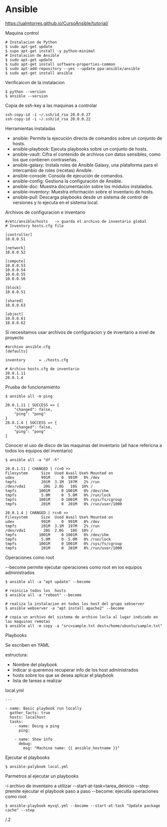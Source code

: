 # Ansible
https://ualmtorres.github.io/CursoAnsible/tutorial/

Maquina control
```
# Instalacion de Python
$ sudo apt-get update
$ supo apt-get install -y python-minimal
# Instalacion de Ansible
$ sudo apt-get update
$ sudo apt-get install software-properties-common
$ sudo apt-add-repository --yes --update ppa:ansible/ansible
$ sudo apt-get install ansible
```
Verificaicon de la instalacion
```
$ python --version
$ ansible --version
```
Copia de ssh-key a las maquinas a controlar

```
ssh-copy-id -i ~/.ssh/id_rsa 20.0.0.27
ssh-copy-id -i ~/.ssh/id_rsa 20.0.0.22
```

Herramientas instaladas

- ansible: Permite la ejecución directa de comandos sobre un conjunto de hosts.
- ansible-playbook: Ejecuta playbooks sobre un conjunto de hosts.
- ansible-vault: Cifra el contenido de archivos con datos sensibles, como los que contienen contraseñas.
- ansible-galaxy: Instala roles de Ansible Galaxy, una plataforma para el intercambio de roles (recetas) Ansible.
- ansible-console: Consola de ejecución de comandos.
- ansible-config: Gestiona la configuración de Ansible.
- ansible-doc: Muestra documentación sobre los módulos instalados.
- ansible-inventory: Muestra información sobre el inventario de hosts.
- ansible-pull: Descarga playbooks desde un sistema de control de versiones y lo ejecuta en el sistema local.

Archivos de configuracion e inventario

```
#/etc/ansible/hosts   -> guarda el archivo de inventario global
# Inventory hosts.cfg file

[controller]
10.0.0.51

[network]
10.0.0.52

[compute]
10.0.0.53
10.0.0.54
10.0.0.55
10.0.0.56

[block]
10.0.0.51

[shared]
10.0.0.63

[object]
10.0.0.61
10.0.0.62
```
Si necesitamos usar archivos de configuracion y de inventario a nivel de proyecto
```
#archivo ansible.cfg
[defaults]

inventory      = ./hosts.cfg
```
```
# Archivo hosts.cfg de inventario
20.0.1.11
20.0.1.4
```
Prueba de funcionamiento
```
$ ansible all -m ping

20.0.1.11 | SUCCESS => {
    "changed": false,
    "ping": "pong"
}
20.0.1.4 | SUCCESS => {
    "changed": false,
    "ping": "pong"
}
```

Conocer el uso de disco de las maquinas del inventario (all hace refericna a todos los equipos del inventario)

```
$ ansible all -a "df -h" 

20.0.1.11 | CHANGED | rc=0 >>
Filesystem      Size  Used Avail Use% Mounted on
udev            991M     0  991M   0% /dev
tmpfs           201M  3.1M  197M   2% /run
/dev/vda1        20G  2.0G   18G  10% /
tmpfs          1001M     0 1001M   0% /dev/shm
tmpfs           5.0M     0  5.0M   0% /run/lock
tmpfs          1001M     0 1001M   0% /sys/fs/cgroup
tmpfs           201M     0  201M   0% /run/user/1000

20.0.1.4 | CHANGED | rc=0 >>
Filesystem      Size  Used Avail Use% Mounted on
udev            991M     0  991M   0% /dev
tmpfs           201M  3.1M  197M   2% /run
/dev/vda1        20G  2.0G   18G  10% /
tmpfs          1001M     0 1001M   0% /dev/shm
tmpfs           5.0M     0  5.0M   0% /run/lock
tmpfs          1001M     0 1001M   0% /sys/fs/cgroup
tmpfs           201M     0  201M   0% /run/user/1000
```

Operaciones como root

--become permite ejecutar operaciones como root en los equipos administrados

```
$ ansible all -a "apt update" --become

# reinicia todos los  hosts
$ ansible all -a "reboot" --become

# realiza la instalacion en todos los host del grupo sebserver
$ ansible webserver -a "apt install apache2" --become 

# copia un archivo del sistema de archivo locla al lugar indicado en las maquinas remotas
$ ansible all -m copy -a "src=sample.txt dest=/home/ubuntu/sample.txt"
```

Playbooks

Se escriben en YAML

estructura:
- Nombre del playbook
- indicar si queremos recuperar info de los host administrados
- hosts sobre los que se desea aplicar el playbook
- lista de tareas a realizar

local.yml

```
---

- name: Basic playbook run locally 
  gather_facts: true 
  hosts: localhost 
  tasks: 
    - name: Doing a ping
      ping:

    - name: Show info
      debug:
        msg: "Machine name: {{ ansible_hostname }}"
```
 Ejecutar el playbooks
 
 ```
 $ ansible-palybook local.yml
 ```
Parmetros al ejecutar un playbooks

-i archivo de inventairo a utilizar
--start-at-task=tarea_deinicio
--step: premite ejecutar el playbook paso a paso
--become: ejecutla operaciones como root

```
$ ansible-playbook mysql.yml --become --start-at-task "Update package cache" --step
```

/.2


